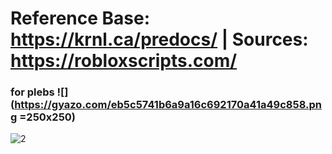 
# Reference Base: https://krnl.ca/predocs/ | Sources: https://robloxscripts.com/ #


### for plebs ![](https://gyazo.com/eb5c5741b6a9a16c692170a41a49c858.png =250x250)

![2](https://user-images.githubusercontent.com/66913721/152613839-0f3aebe2-c7fe-40a7-a4bb-64644e255301.png)


  
